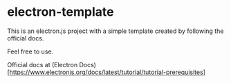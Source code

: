 # electron-template

This is an electron.js project with a simple template created by following the official docs.

Feel free to use.

Official docs at (Electron Docs)[https://www.electronjs.org/docs/latest/tutorial/tutorial-prerequisites]
